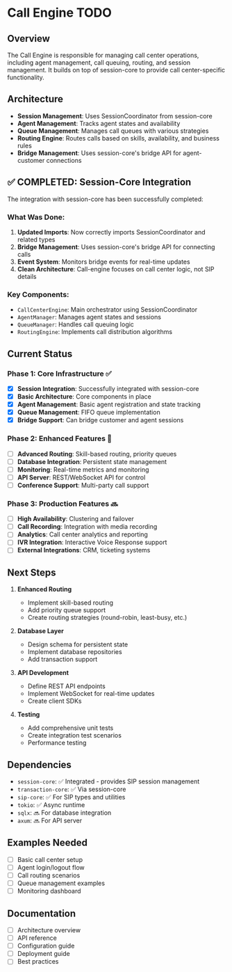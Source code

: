 # Call Engine TODO

## Overview
The Call Engine is responsible for managing call center operations, including agent management, call queuing, routing, and session management. It builds on top of session-core to provide call center-specific functionality.

## Architecture
- **Session Management**: Uses SessionCoordinator from session-core
- **Agent Management**: Tracks agent states and availability
- **Queue Management**: Manages call queues with various strategies
- **Routing Engine**: Routes calls based on skills, availability, and business rules
- **Bridge Management**: Uses session-core's bridge API for agent-customer connections

## ✅ COMPLETED: Session-Core Integration

The integration with session-core has been successfully completed:

### What Was Done:
1. **Updated Imports**: Now correctly imports SessionCoordinator and related types
2. **Bridge Management**: Uses session-core's bridge API for connecting calls
3. **Event System**: Monitors bridge events for real-time updates
4. **Clean Architecture**: Call-engine focuses on call center logic, not SIP details

### Key Components:
- `CallCenterEngine`: Main orchestrator using SessionCoordinator
- `AgentManager`: Manages agent states and sessions
- `QueueManager`: Handles call queuing logic
- `RoutingEngine`: Implements call distribution algorithms

## Current Status

### Phase 1: Core Infrastructure ✅
- [x] **Session Integration**: Successfully integrated with session-core
- [x] **Basic Architecture**: Core components in place
- [x] **Agent Management**: Basic agent registration and state tracking
- [x] **Queue Management**: FIFO queue implementation
- [x] **Bridge Support**: Can bridge customer and agent sessions

### Phase 2: Enhanced Features 🔄
- [ ] **Advanced Routing**: Skill-based routing, priority queues
- [ ] **Database Integration**: Persistent state management
- [ ] **Monitoring**: Real-time metrics and monitoring
- [ ] **API Server**: REST/WebSocket API for control
- [ ] **Conference Support**: Multi-party call support

### Phase 3: Production Features 🔜
- [ ] **High Availability**: Clustering and failover
- [ ] **Call Recording**: Integration with media recording
- [ ] **Analytics**: Call center analytics and reporting
- [ ] **IVR Integration**: Interactive Voice Response support
- [ ] **External Integrations**: CRM, ticketing systems

## Next Steps

1. **Enhanced Routing**
   - Implement skill-based routing
   - Add priority queue support
   - Create routing strategies (round-robin, least-busy, etc.)

2. **Database Layer**
   - Design schema for persistent state
   - Implement database repositories
   - Add transaction support

3. **API Development**
   - Define REST API endpoints
   - Implement WebSocket for real-time updates
   - Create client SDKs

4. **Testing**
   - Add comprehensive unit tests
   - Create integration test scenarios
   - Performance testing

## Dependencies
- `session-core`: ✅ Integrated - provides SIP session management
- `transaction-core`: ✅ Via session-core
- `sip-core`: ✅ For SIP types and utilities
- `tokio`: ✅ Async runtime
- `sqlx`: 🔜 For database integration
- `axum`: 🔜 For API server

## Examples Needed
- [ ] Basic call center setup
- [ ] Agent login/logout flow
- [ ] Call routing scenarios
- [ ] Queue management examples
- [ ] Monitoring dashboard

## Documentation
- [ ] Architecture overview
- [ ] API reference
- [ ] Configuration guide
- [ ] Deployment guide
- [ ] Best practices 
